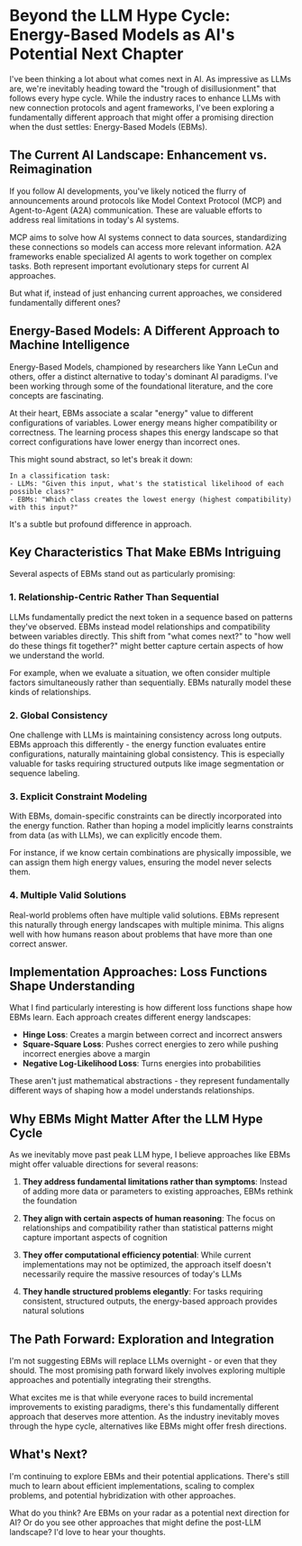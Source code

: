 # Beyond the LLM Hype Cycle: Energy-Based Models as AI's Potential Next Chapter

I've been thinking a lot about what comes next in AI. As impressive as LLMs are, we're inevitably heading toward the "trough of disillusionment" that follows every hype cycle. While the industry races to enhance LLMs with new connection protocols and agent frameworks, I've been exploring a fundamentally different approach that might offer a promising direction when the dust settles: Energy-Based Models (EBMs).

## The Current AI Landscape: Enhancement vs. Reimagination

If you follow AI developments, you've likely noticed the flurry of announcements around protocols like Model Context Protocol (MCP) and Agent-to-Agent (A2A) communication. These are valuable efforts to address real limitations in today's AI systems.

MCP aims to solve how AI systems connect to data sources, standardizing these connections so models can access more relevant information. A2A frameworks enable specialized AI agents to work together on complex tasks. Both represent important evolutionary steps for current AI approaches.

But what if, instead of just enhancing current approaches, we considered fundamentally different ones?

## Energy-Based Models: A Different Approach to Machine Intelligence

Energy-Based Models, championed by researchers like Yann LeCun and others, offer a distinct alternative to today's dominant AI paradigms. I've been working through some of the foundational literature, and the core concepts are fascinating.

At their heart, EBMs associate a scalar "energy" value to different configurations of variables. Lower energy means higher compatibility or correctness. The learning process shapes this energy landscape so that correct configurations have lower energy than incorrect ones.

This might sound abstract, so let's break it down:

```
In a classification task:
- LLMs: "Given this input, what's the statistical likelihood of each possible class?"
- EBMs: "Which class creates the lowest energy (highest compatibility) with this input?"
```

It's a subtle but profound difference in approach.

## Key Characteristics That Make EBMs Intriguing

Several aspects of EBMs stand out as particularly promising:

### 1. Relationship-Centric Rather Than Sequential

LLMs fundamentally predict the next token in a sequence based on patterns they've observed. EBMs instead model relationships and compatibility between variables directly. This shift from "what comes next?" to "how well do these things fit together?" might better capture certain aspects of how we understand the world.

For example, when we evaluate a situation, we often consider multiple factors simultaneously rather than sequentially. EBMs naturally model these kinds of relationships.

### 2. Global Consistency

One challenge with LLMs is maintaining consistency across long outputs. EBMs approach this differently - the energy function evaluates entire configurations, naturally maintaining global consistency. This is especially valuable for tasks requiring structured outputs like image segmentation or sequence labeling.

### 3. Explicit Constraint Modeling

With EBMs, domain-specific constraints can be directly incorporated into the energy function. Rather than hoping a model implicitly learns constraints from data (as with LLMs), we can explicitly encode them.

For instance, if we know certain combinations are physically impossible, we can assign them high energy values, ensuring the model never selects them.

### 4. Multiple Valid Solutions

Real-world problems often have multiple valid solutions. EBMs represent this naturally through energy landscapes with multiple minima. This aligns well with how humans reason about problems that have more than one correct answer.

## Implementation Approaches: Loss Functions Shape Understanding

What I find particularly interesting is how different loss functions shape how EBMs learn. Each approach creates different energy landscapes:

- **Hinge Loss**: Creates a margin between correct and incorrect answers
- **Square-Square Loss**: Pushes correct energies to zero while pushing incorrect energies above a margin
- **Negative Log-Likelihood Loss**: Turns energies into probabilities

These aren't just mathematical abstractions - they represent fundamentally different ways of shaping how a model understands relationships.

## Why EBMs Might Matter After the LLM Hype Cycle

As we inevitably move past peak LLM hype, I believe approaches like EBMs might offer valuable directions for several reasons:

1. **They address fundamental limitations rather than symptoms**: Instead of adding more data or parameters to existing approaches, EBMs rethink the foundation

2. **They align with certain aspects of human reasoning**: The focus on relationships and compatibility rather than statistical patterns might capture important aspects of cognition

3. **They offer computational efficiency potential**: While current implementations may not be optimized, the approach itself doesn't necessarily require the massive resources of today's LLMs

4. **They handle structured problems elegantly**: For tasks requiring consistent, structured outputs, the energy-based approach provides natural solutions

## The Path Forward: Exploration and Integration

I'm not suggesting EBMs will replace LLMs overnight - or even that they should. The most promising path forward likely involves exploring multiple approaches and potentially integrating their strengths.

What excites me is that while everyone races to build incremental improvements to existing paradigms, there's this fundamentally different approach that deserves more attention. As the industry inevitably moves through the hype cycle, alternatives like EBMs might offer fresh directions.

## What's Next?

I'm continuing to explore EBMs and their potential applications. There's still much to learn about efficient implementations, scaling to complex problems, and potential hybridization with other approaches.

What do you think? Are EBMs on your radar as a potential next direction for AI? Or do you see other approaches that might define the post-LLM landscape? I'd love to hear your thoughts.
